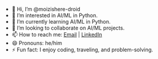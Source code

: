 - 👋 Hi, I’m @moizishere-droid
- 👀 I’m interested in AI/ML in Python.
- 🌱 I’m currently learning AI/ML in Python.
- 💞️ I’m looking to collaborate on AI/ML projects.
- 📫 How to reach me: [Email](abdulmoiz28.7.2002@gmail.com) | [LinkedIn](https://www.linkedin.com/in/abdul-moiz-a70678265)
- 😄 Pronouns: he/him
- ⚡ Fun fact: I enjoy coding, traveling, and problem-solving.




<!---
moizishere-droid/moizishere-droid is a ✨ special ✨ repository because its `README.md` (this file) appears on your GitHub profile.
You can click the Preview link to take a look at your changes.
--->
